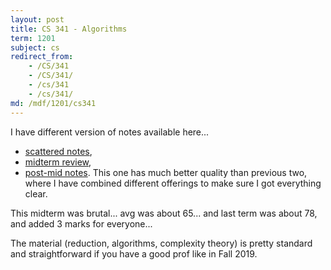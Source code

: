 ```yaml
---
layout: post
title: CS 341 - Algorithms
term: 1201
subject: cs
redirect_from:
    - /CS/341
    - /CS/341/
    - /cs/341
    - /cs/341/
md: /mdf/1201/cs341
---
```


I have different version of notes available here...
- [scattered notes](/markdown/1201/cs341/),
- [midterm review](/markdown/1201/cs341mid/),
- [post-mid notes](/mdf/1201/cs341). This one has much better quality than previous two, where I have combined
different offerings to make sure I got everything clear.

This midterm was brutal... avg was about 65... and last term was about 78, and added 3 marks for everyone...

The material (reduction, algorithms, complexity theory) is pretty standard and straightforward if you have a good prof like in Fall 2019.
